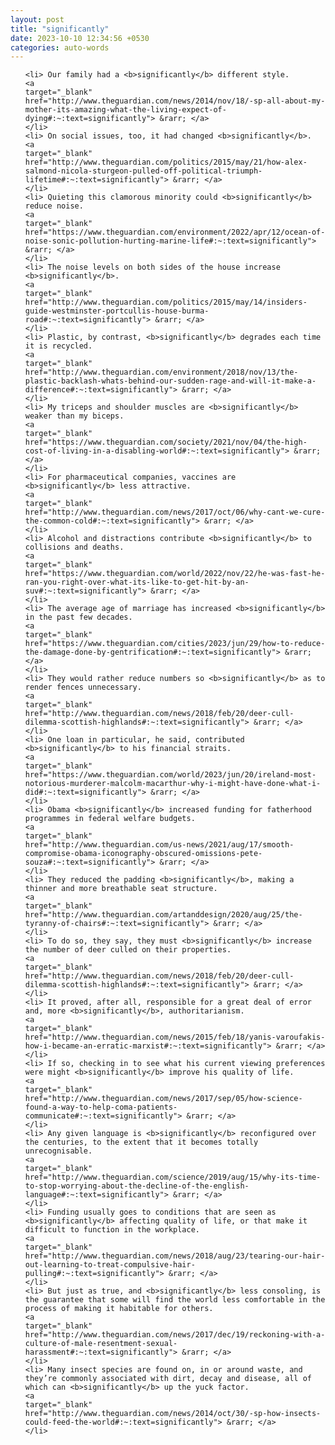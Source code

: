 ```yaml
---
layout: post
title: "significantly"
date: 2023-10-10 12:34:56 +0530
categories: auto-words
---
```

<ol>

    <li> Our family had a <b>significantly</b> different style.
    <a 
    target="_blank" 
    href="http://www.theguardian.com/news/2014/nov/18/-sp-all-about-my-mother-its-amazing-what-the-living-expect-of-dying#:~:text=significantly"> &rarr; </a>
    </li>
    <li> On social issues, too, it had changed <b>significantly</b>.
    <a 
    target="_blank" 
    href="http://www.theguardian.com/politics/2015/may/21/how-alex-salmond-nicola-sturgeon-pulled-off-political-triumph-lifetime#:~:text=significantly"> &rarr; </a>
    </li>
    <li> Quieting this clamorous minority could <b>significantly</b> reduce noise.
    <a 
    target="_blank" 
    href="https://www.theguardian.com/environment/2022/apr/12/ocean-of-noise-sonic-pollution-hurting-marine-life#:~:text=significantly"> &rarr; </a>
    </li>
    <li> The noise levels on both sides of the house increase <b>significantly</b>.
    <a 
    target="_blank" 
    href="http://www.theguardian.com/politics/2015/may/14/insiders-guide-westminster-portcullis-house-burma-road#:~:text=significantly"> &rarr; </a>
    </li>
    <li> Plastic, by contrast, <b>significantly</b> degrades each time it is recycled.
    <a 
    target="_blank" 
    href="http://www.theguardian.com/environment/2018/nov/13/the-plastic-backlash-whats-behind-our-sudden-rage-and-will-it-make-a-difference#:~:text=significantly"> &rarr; </a>
    </li>
    <li> My triceps and shoulder muscles are <b>significantly</b> weaker than my biceps.
    <a 
    target="_blank" 
    href="https://www.theguardian.com/society/2021/nov/04/the-high-cost-of-living-in-a-disabling-world#:~:text=significantly"> &rarr; </a>
    </li>
    <li> For pharmaceutical companies, vaccines are <b>significantly</b> less attractive.
    <a 
    target="_blank" 
    href="http://www.theguardian.com/news/2017/oct/06/why-cant-we-cure-the-common-cold#:~:text=significantly"> &rarr; </a>
    </li>
    <li> Alcohol and distractions contribute <b>significantly</b> to collisions and deaths.
    <a 
    target="_blank" 
    href="https://www.theguardian.com/world/2022/nov/22/he-was-fast-he-ran-you-right-over-what-its-like-to-get-hit-by-an-suv#:~:text=significantly"> &rarr; </a>
    </li>
    <li> The average age of marriage has increased <b>significantly</b> in the past few decades.
    <a 
    target="_blank" 
    href="https://www.theguardian.com/cities/2023/jun/29/how-to-reduce-the-damage-done-by-gentrification#:~:text=significantly"> &rarr; </a>
    </li>
    <li> They would rather reduce numbers so <b>significantly</b> as to render fences unnecessary.
    <a 
    target="_blank" 
    href="http://www.theguardian.com/news/2018/feb/20/deer-cull-dilemma-scottish-highlands#:~:text=significantly"> &rarr; </a>
    </li>
    <li> One loan in particular, he said, contributed <b>significantly</b> to his financial straits.
    <a 
    target="_blank" 
    href="https://www.theguardian.com/world/2023/jun/20/ireland-most-notorious-murderer-malcolm-macarthur-why-i-might-have-done-what-i-did#:~:text=significantly"> &rarr; </a>
    </li>
    <li> Obama <b>significantly</b> increased funding for fatherhood programmes in federal welfare budgets.
    <a 
    target="_blank" 
    href="http://www.theguardian.com/us-news/2021/aug/17/smooth-compromise-obama-iconography-obscured-omissions-pete-souza#:~:text=significantly"> &rarr; </a>
    </li>
    <li> They reduced the padding <b>significantly</b>, making a thinner and more breathable seat structure.
    <a 
    target="_blank" 
    href="http://www.theguardian.com/artanddesign/2020/aug/25/the-tyranny-of-chairs#:~:text=significantly"> &rarr; </a>
    </li>
    <li> To do so, they say, they must <b>significantly</b> increase the number of deer culled on their properties.
    <a 
    target="_blank" 
    href="http://www.theguardian.com/news/2018/feb/20/deer-cull-dilemma-scottish-highlands#:~:text=significantly"> &rarr; </a>
    </li>
    <li> It proved, after all, responsible for a great deal of error and, more <b>significantly</b>, authoritarianism.
    <a 
    target="_blank" 
    href="http://www.theguardian.com/news/2015/feb/18/yanis-varoufakis-how-i-became-an-erratic-marxist#:~:text=significantly"> &rarr; </a>
    </li>
    <li> If so, checking in to see what his current viewing preferences were might <b>significantly</b> improve his quality of life.
    <a 
    target="_blank" 
    href="http://www.theguardian.com/news/2017/sep/05/how-science-found-a-way-to-help-coma-patients-communicate#:~:text=significantly"> &rarr; </a>
    </li>
    <li> Any given language is <b>significantly</b> reconfigured over the centuries, to the extent that it becomes totally unrecognisable.
    <a 
    target="_blank" 
    href="http://www.theguardian.com/science/2019/aug/15/why-its-time-to-stop-worrying-about-the-decline-of-the-english-language#:~:text=significantly"> &rarr; </a>
    </li>
    <li> Funding usually goes to conditions that are seen as <b>significantly</b> affecting quality of life, or that make it difficult to function in the workplace.
    <a 
    target="_blank" 
    href="http://www.theguardian.com/news/2018/aug/23/tearing-our-hair-out-learning-to-treat-compulsive-hair-pulling#:~:text=significantly"> &rarr; </a>
    </li>
    <li> But just as true, and <b>significantly</b> less consoling, is the guarantee that some will find the world less comfortable in the process of making it habitable for others.
    <a 
    target="_blank" 
    href="http://www.theguardian.com/news/2017/dec/19/reckoning-with-a-culture-of-male-resentment-sexual-harassment#:~:text=significantly"> &rarr; </a>
    </li>
    <li> Many insect species are found on, in or around waste, and they’re commonly associated with dirt, decay and disease, all of which can <b>significantly</b> up the yuck factor.
    <a 
    target="_blank" 
    href="http://www.theguardian.com/news/2014/oct/30/-sp-how-insects-could-feed-the-world#:~:text=significantly"> &rarr; </a>
    </li>